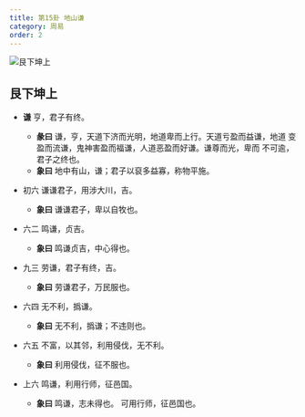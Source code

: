 ```yaml
---
title: 第15卦 地山谦
category: 周易
order: 2
---
```


![艮下坤上](https://upload.wikimedia.org/wikipedia/commons/9/90/Yijing15.jpg)

## 艮下坤上

* **谦** 亨，君子有终。
  * **彖曰** 谦，亨，天道下济而光明，地道卑而上行。天道亏盈而益谦，地道 变盈而流谦，鬼神害盈而福谦，人道恶盈而好谦。谦尊而光，卑而 不可逾，君子之终也。
  * **象曰** 地中有山，谦；君子以裒多益寡，称物平施。

* 初六 谦谦君子，用涉大川，吉。
  * **象曰** 谦谦君子，卑以自牧也。

* 六二 鸣谦，贞吉。
  * **象曰** 鸣谦贞吉，中心得也。

* 九三 劳谦，君子有终，吉。
  * **象曰** 劳谦君子，万民服也。

* 六四 无不利，撝谦。
  * **象曰** 无不利，撝谦；不违则也。

* 六五 不富，以其邻，利用侵伐，无不利。
  * **象曰** 利用侵伐，征不服也。

* 上六 鸣谦，利用行师，征邑国。
  * **象曰** 鸣谦，志未得也。 可用行师，征邑国也。
